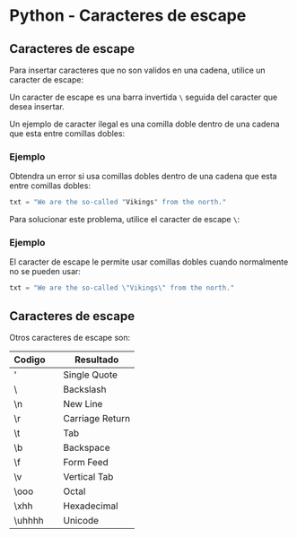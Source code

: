 # Python - Caracteres de escape

## Caracteres de escape

Para insertar caracteres que no son validos en una cadena, utilice un caracter de escape:

Un caracter de escape es una barra invertida `\` seguida del caracter que desea insertar.

Un ejemplo de caracter ilegal es una comilla doble dentro de una cadena que esta entre comillas dobles:

### Ejemplo

Obtendra un error si usa comillas dobles dentro de una cadena que esta entre comillas dobles:

```python
txt = "We are the so-called "Vikings" from the north."
```

Para solucionar este problema, utilice el caracter de escape `\`:


### Ejemplo

El caracter de escape le permite usar comillas dobles cuando normalmente no se pueden usar:

```python
txt = "We are the so-called \"Vikings\" from the north."
```

## Caracteres de escape

Otros caracteres de escape son:

| Codigo|| Resultado       |
| --    | --      | --     |
| \'    || Single Quote    |
| \\    || Backslash       |
| \n    || New Line        |
| \r    || Carriage Return |
| \t    || Tab             |
| \b    || Backspace       |
| \f    || Form Feed       |
| \v    || Vertical Tab    |
| \ooo  || Octal           |
| \xhh  || Hexadecimal     |
| \uhhhh|| Unicode         |

